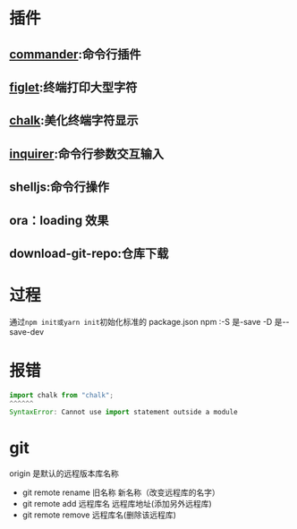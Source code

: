 # 插件

## [commander](https://www.npmjs.com/package/commander):命令行插件

## [figlet](https://www.npmjs.com/package/figlet):终端打印大型字符

## [chalk](https://www.npmjs.com/package/chalk):美化终端字符显示

## [inquirer](https://www.npmjs.com/package/inquirer):命令行参数交互输入

## shelljs:命令行操作

## ora：loading 效果

## download-git-repo:仓库下载

# 过程

通过`npm init或yarn init`初始化标准的 package.json
npm :-S 是-save -D 是--save-dev

# 报错

```js
import chalk from "chalk";
^^^^^^
SyntaxError: Cannot use import statement outside a module
```

# git

origin 是默认的远程版本库名称

- git remote rename 旧名称 新名称（改变远程库的名字）
- git remote add 远程库名 远程库地址(添加另外远程库)
- git remote remove 远程库名(删除该远程库)
